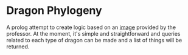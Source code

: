 # Dragon Phylogeny

A prolog attempt to create logic based on an [image](http://i.imgur.com/U6ot3aw.png) provided
by the professor. At the moment, it's simple and straightforward and queries related to each type of dragon
can be made and a list of things will be returned.
